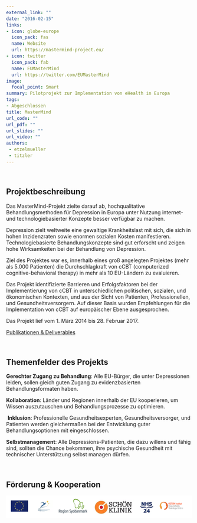 ```yaml
---
external_link: ""
date: "2016-02-15"
links:
- icon: globe-europe
  icon_pack: fas
  name: Website
  url: https://mastermind-project.eu/
- icon: twitter
  icon_pack: fab
  name: EUMasterMind
  url: https://twitter.com/EUMasterMind
image:
  focal_point: Smart
summary: Pilotprojekt zur Implementation von eHealth in Europa
tags:
- Abgeschlossen
title: MasterMind
url_code: ""
url_pdf: ""
url_slides: ""
url_video: ""
authors:
 - etzelmueller
 - titzler
---
```


&nbsp;

## Projektbeschreibung

Das MasterMind-Projekt zielte darauf ab, hochqualitative Behandlungsmethoden für Depression in Europa unter Nutzung internet- und technologiebasierter Konzepte besser verfügbar zu machen.

Depression zielt weltweite eine gewaltige Krankheitslast mit sich, die sich in hohen Inzidenzraten sowie enormen sozialen Kosten manifestieren. Technologiebasierte Behandlungskonzepte sind gut erforscht und zeigen hohe Wirksamkeiten bei der Behandlung von Depression.

Ziel des Projektes war es, innerhalb eines groß angelegten Projektes (mehr als 5.000 Patienten) die Durchschlagkraft von cCBT (computerized cognitive-behavioral therapy) in mehr als 10 EU-Ländern zu evaluieren.

Das Projekt identifizierte Barrieren und Erfolgsfaktoren bei der Implementierung von cCBT in unterschiedlichen politischen, sozialen, und ökonomischen Kontexten, und aus der Sicht von Patienten, Professionellen, und Gesundheitsversorgern. Auf dieser Basis wurden Empfehlungen für die Implementation von cCBT auf europäischer Ebene ausgesprochen.

Das Projekt lief vom 1. März 2014 bis 28. Februar 2017.

[Publikationen & Deliverables](http://mastermind-project.eu/scientific-publications/)

&nbsp;


## Themenfelder des Projekts

**Gerechter Zugang zu Behandlung**: Alle EU-Bürger, die unter Depressionen leiden, sollen gleich guten Zugang zu evidenzbasierten Behandlungsformaten haben.

**Kollaboration**: Länder und Regionen innerhalb der EU kooperieren, um Wissen auszutauschen und Behandlungsprozesse zu optimieren.

​
**Inklusion**: Professionelle Gesundheitsexperten, Gesundheitsversorger, und Patienten werden gleichermaßen bei der Entwicklung guter Behandlungsoptionen mit eingeschlossen.

​**Selbstmanagement**: Alle Depressions-Patienten, die dazu willens und fähig sind, sollten die Chance bekommen, ihre psychische Gesundheit mit technischer Unterstützung selbst managen dürfen.


&nbsp;

## Förderung & Kooperation

![](banner.png)
